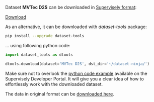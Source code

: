Dataset **MVTec D2S** can be downloaded in [Supervisely format](https://developer.supervisely.com/api-references/supervisely-annotation-json-format):

 [Download](https://assets.supervisely.com/supervisely-supervisely-assets-public/teams_storage/E/r/76/OZKEyZRKO2pAN4K3Xg6p3eEg7TfAYmJol0SPE4i3opYCx3K2qdRx7Sjs2toRLkV3ubovtlPwURlOblll27B1AO9s6y7AX6ybGh7CCDHtrFg0VrXv8Kgl9Zj9zEYt.tar)

As an alternative, it can be downloaded with *dataset-tools* package:
``` bash
pip install --upgrade dataset-tools
```

... using following python code:
``` python
import dataset_tools as dtools

dtools.download(dataset='MVTec D2S', dst_dir='~/dataset-ninja/')
```
Make sure not to overlook the [python code example](https://developer.supervisely.com/getting-started/python-sdk-tutorials/iterate-over-a-local-project) available on the Supervisely Developer Portal. It will give you a clear idea of how to effortlessly work with the downloaded dataset.

The data in original format can be [downloaded here](https://www.mvtec.com/company/research/datasets/mvtec-d2s).